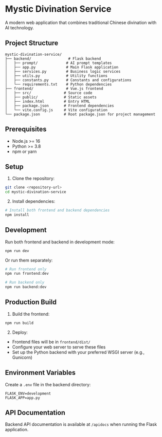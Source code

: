 # Mystic Divination Service

A modern web application that combines traditional Chinese divination with AI technology.

## Project Structure

```
mystic-divination-service/
├── backend/                 # Flask backend
│   ├── prompt/             # AI prompt templates
│   ├── app.py              # Main Flask application
│   ├── services.py         # Business logic services
│   ├── utils.py            # Utility functions
│   ├── constants.py        # Constants and configurations
│   └── requirements.txt    # Python dependencies
├── frontend/               # Vue.js frontend
│   ├── src/               # Source code
│   ├── public/            # Static assets
│   ├── index.html         # Entry HTML
│   ├── package.json       # Frontend dependencies
│   └── vite.config.js     # Vite configuration
└── package.json           # Root package.json for project management
```

## Prerequisites

- Node.js >= 16
- Python >= 3.8
- npm or yarn

## Setup

1. Clone the repository:
```bash
git clone <repository-url>
cd mystic-divination-service
```

2. Install dependencies:
```bash
# Install both frontend and backend dependencies
npm install
```

## Development

Run both frontend and backend in development mode:
```bash
npm run dev
```

Or run them separately:
```bash
# Run frontend only
npm run frontend:dev

# Run backend only
npm run backend:dev
```

## Production Build

1. Build the frontend:
```bash
npm run build
```

2. Deploy:
- Frontend files will be in `frontend/dist/`
- Configure your web server to serve these files
- Set up the Python backend with your preferred WSGI server (e.g., Gunicorn)

## Environment Variables

Create a `.env` file in the backend directory:

```env
FLASK_ENV=development
FLASK_APP=app.py
```

## API Documentation

Backend API documentation is available at `/apidocs` when running the Flask application.
